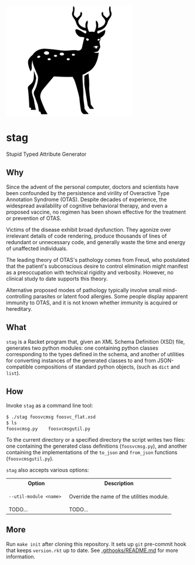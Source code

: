 ![stag](stag.png)

stag
====
Stupid Typed Attribute Generator

Why
---
Since the advent of the personal computer, doctors and scientists have been
confounded by the persistence and virility of Overactive Type Annotation
Syndrome (OTAS). Despite decades of experience, the widespread availability
of cognitive behavioral therapy, and even a proposed vaccine, no regimen has
been shown effective for the treatment or prevention of OTAS.

Victims of the disease exhibit broad dysfunction. They agonize over
irrelevant details of code rendering, produce thousands of lines of
redundant or unnecessary code, and generally waste the time and energy of
unaffected individuals.

The leading theory of OTAS's pathology comes from Freud, who postulated that
the patient's subconscious desire to control elimination might manifest as a
preoccupation with technical rigidity and verbosity. However, no clinical
study to date supports this theory.

Alternative proposed modes of pathology typically involve small
mind-controlling parasites or latent food allergies. Some people display
apparent immunity to OTAS, and it is not known whether immunity is acquired
or hereditary.

What
----
`stag` is a Racket program that, given an XML Schema Definition (XSD) file,
generates two python modules: one containing python classes corresponding to
the types defined in the schema, and another of utilities for converting
instances of the generated classes to and from JSON-compatible compositions
of standard python objects, (such as `dict` and `list`).

How
---
Invoke `stag` as a command line tool:

    $ ./stag foosvcmsg foosvc_flat.xsd
    $ ls
    foosvcmsg.py    foosvcmsgutil.py

To the current directory or a specified directory the script writes two
files: one containing the generated class definitions (`foosvcmsg.py`), and
another containing the implementations of the `to_json` and `from_json`
functions (`foosvcmsgutil.py`).

`stag` also accepts various options:

<table>
  <tr><th>Option</th><th>Description</th></tr>
  <tr><td><pre><code>--util-module &lt;name&gt; </code></pre></td>
      <td>Override the name of the utilities module.</td></tr>
  <tr><td>TODO...</td>
      <td>TODO...</td></tr>
</table>

More
----
Run `make init` after cloning this repository. It sets up `git` pre-commit
hook that keeps `version.rkt` up to date. See 
[.githooks/README.md](.githooks/README.md) for more information.
